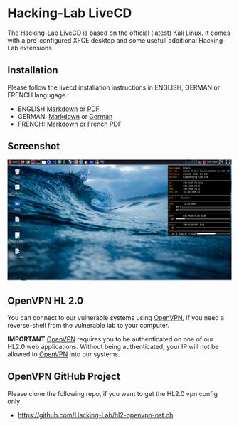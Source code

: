 # Hacking-Lab LiveCD
The Hacking-Lab LiveCD is based on the official (latest) Kali Linux. It comes with a pre-configured XFCE desktop and some usefull additional Hacking-Lab extensions. 

## Installation
Please follow the livecd installation instructions in ENGLISH, GERMAN or FRENCH langugage. 

* ENGLISH [Markdown](./guides/install-livecd-en.md) or [PDF](./guides/install-livecd-en.pdf)
* GERMAN: [Markdown](./guides/install-livecd-de.md) or [German](./guides/install-livecd-de.pdf) 
* FRENCH: [Markdown](./guides/install-livecd-fr.md) or [French PDF](./guides/install-livecd-fr.pdf)


## Screenshot
![Boot](./img/livecd3.png)

## OpenVPN HL 2.0
You can connect to our vulnerable systems using [OpenVPN](./openvpn/Readme.md), if you need a reverse-shell from the vulnerable lab to your computer. 

**IMPORTANT** [OpenVPN](./openvpn/Readme.md) requires you to be authenticated on one of our HL2.0 web applications. Without being authenticated, your IP will not be allowed to [OpenVPN](./openvpn/Readme.md) into our systems. 


## OpenVPN GitHub Project
Please clone the following repo, if you want to get the HL2.0 vpn config only
* https://github.com/Hacking-Lab/hl2-openvpn-ost.ch


